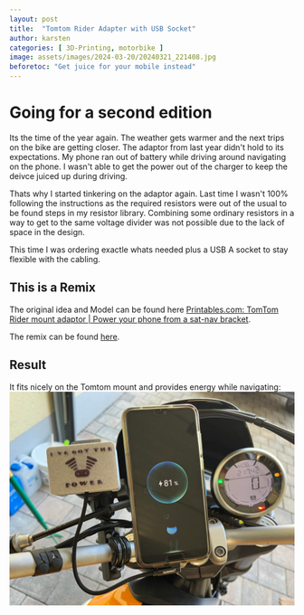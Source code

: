 ```yaml
---
layout: post
title:  "Tomtom Rider Adapter with USB Socket"
author: karsten
categories: [ 3D-Printing, motorbike ]
image: assets/images/2024-03-20/20240321_221408.jpg
beforetoc: "Get juice for your mobile instead"
---
```


# Going for a second edition

Its the time of the year again. The weather gets warmer and the next trips on the bike are getting closer. The adaptor from last year didn't hold to its expectations. My phone ran out of battery while driving around navigating on the phone.
I wasn't able to get the power out of the charger to keep the deivce juiced up during driving.

Thats why I started tinkering on the adaptor again. Last time I wasn't 100% following the instructions as the required resistors were out of the usual to be found steps in my resistor library. Combining some ordinary resistors in a way to get to the same voltage divider was not possible due to the lack of space in the design. 

This time I was ordering exactle whats needed plus a USB A socket to stay flexible with the cabling.

## This is a Remix

The original idea and Model can be found here
[Printables.com: TomTom Rider mount adaptor | Power your phone from a sat-nav bracket](https://www.printables.com/de/model/72591-tomtom-rider-mount-adaptor-power-your-phone-from-a).

The remix can be found [here](https://www.printables.com/de/model/414497-tomtom-rider-mount-adaptor-remix).



## Result

It fits nicely on the Tomtom mount and provides energy while navigating:
![A photograpgh of the adapter mounted on my bike](/assets/images/2023-03/WhatsApp_Image_2023-03-04_at_22.47.53.jpeg "A photograpgh of the adapter mounted on my bike")